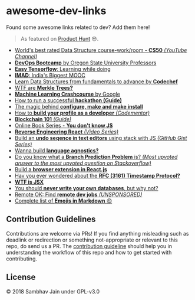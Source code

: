 # awesome-dev-links
Found some awesome links related to dev? Add them here! 

> As featured on [Product Hunt](https://www.producthunt.com/posts/awesome-dev-links/) :sunglasses:.

* [World's best rated Data Structure course-work/room - **CS50** *(YouTube Channel)*](https://www.youtube.com/user/cs50tv/featured)
* [**DevOps Bootcamp** by Oregon State University Professors](https://devopsbootcamp.osuosl.org/)
* [**Easy Tensorflow**: Learning while doing](http://easy-tensorflow.com)
* [**IMAD**: India's Biggest MOOC](https://www.imad.tech/)
* [Learn Data Structures from fundamentals to advance by **Codechef**](https://www.codechef.com/certification/prepare)
* [WTF are **Merkle Trees?**](https://media.consensys.net/ever-wonder-how-merkle-trees-work-c2f8b7100ed3)
* [**Machine Learning Crashcourse** by Google](https://developers.google.com/machine-learning/crash-course/)
* [How to run a successful **hackathon (Guide)**](https://hackathon.guide)
* [The magic behind **configure, make and make install**](https://robots.thoughtbot.com/the-magic-behind-configure-make-make-install)
* [How to **build your profile as a developer** *(Codementor)*](https://www.codementor.io/npostolovski/building-your-profile-as-a-developer-jji1sc4dn?utm_content=posts&amp;utm_source=sendgrid&amp;utm_medium=email&amp;utm_term=post-jji1sc4dn&amp;utm_campaign=newsletter20180523)
* [**Blockchain 101** *(Guide)*](https://www.blockcypher.com/dev/intro/)
* [Online Book Series - **You don't know JS**](https://github.com/getify/You-Dont-Know-JS/)
* [**Reverse Engineering React** *(Video Series)*](https://vimeo.com/album/3930691)
* [Build an **undo seqence in text editors** using stack with JS *(GitHub Gist Series)*](https://gist.github.com/primaryobjects/41e7fed710730f53ddfdd3fd0451019d)
* [Wanna build **language agnostics?**](https://stackoverflow.com/questions/1669/learning-to-write-a-compiler/1672#1672)
* [Do you know what a **Branch Prediction Problem** is? *(Most upvoted answer to the most upvoted question on Stackoverflow)*](https://stackoverflow.com/questions/11227809/why-is-it-faster-to-process-a-sorted-array-than-an-unsorted-array/11227902#11227902)
* [Build a **browser extension in React.js**](https://medium.com/@gilfink/building-a-chrome-extension-using-react-c5bfe45aaf36)
* [Hav you ever wondered about the **RFC (3161) Timestamp Protocol?**](https://tools.ietf.org/html/rfc3161)
* [**WTF is JSX**](https://jasonformat.com/wtf-is-jsx/)
* [You should **never write your own databases**, but why not?](https://medium.com/@terrycrowley/never-write-your-own-database-736f704c780)
* [Remote OK: Find **remote dev jobs** *(UNSPONSORED)*](https://remoteok.io/)
* [Complete list of **Emojis in Markdown** :heart_eyes:](https://gist.github.com/rxaviers/7360908)

## Contribution Guidelines

Contributions are welcome via PRs! If you find anything misleading such as deadlink or redirection or something not-appropriate or relevant to this repo, do send us a PR. The [contribution guideline](https://github.com/sambhav2612/awesome-dev-links/blob/master/CONTRIBUTING.md) should help you in understanding the workflow of this repo and how to get started with contributing. 

## License

© 2018 Sambhav Jain under GPL-v3.0
